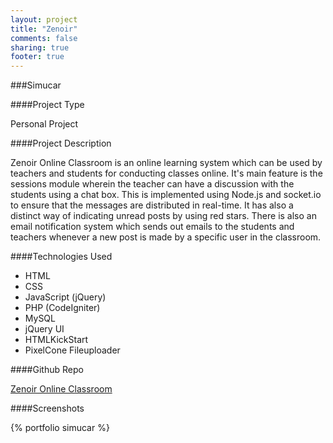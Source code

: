 ```yaml
---
layout: project
title: "Zenoir"
comments: false
sharing: true
footer: true
---
```


###Simucar

####Project Type

Personal Project


####Project Description

Zenoir Online Classroom is an online learning system which can be used by teachers and students for conducting classes online. It's main feature is the sessions module wherein the teacher can have a discussion with the students using a chat box. This is implemented using Node.js and socket.io to ensure that the messages are distributed in real-time. It has also a distinct way of indicating unread posts by using red stars. There is also an email notification system which sends out emails to the students and teachers whenever a new post is made by a specific user in the classroom.


####Technologies Used

- HTML
- CSS
- JavaScript (jQuery)
- PHP (CodeIgniter)
- MySQL
- jQuery UI
- HTMLKickStart 
- PixelCone Fileuploader


####Github Repo

[Zenoir Online Classroom](https://github.com/anchetaWern/Zenoir-Online-Classroom)



####Screenshots

{% portfolio simucar %}